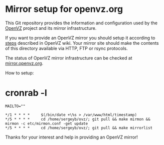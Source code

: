 Mirror setup for openvz.org
=========================

This Git repository provides the information and configuration
used by the [OpenVZ](https://openvz.org/) project and
its mirror infrastructure.

If you want to provide an OpenVZ mirror you should setup it according to
[steps](https://openvz.org/Setting_up_a_mirror) described in OpenVZ wiki.
Your mirror site should make the contents of this directory available
via HTTP, FTP or rsync protocols.

The status of OpenVZ mirror infrastructure can be checked at
[mirror.openvz.org](http://download.openvz.org/.mirmon/).

How to setup:

# cronrab -l
```
MAILTO=""

*/1 * * * *     $(/bin/date +\%s > /var/www/html/timestamp)
*/5 * * * *     cd /home/sergeyb/ovz/; git pull && make mirmon && mirmon -c etc/mirmon.conf -get update
*/5 * * * *     cd /home/sergeyb/ovz/; git pull && make mirrorlist
```

Thanks for your interest and help in providing an OpenVZ mirror!
